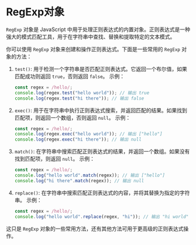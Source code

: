 # RegExp对象

`RegExp` 对象是 JavaScript 中用于处理正则表达式的内置对象。正则表达式是一种强大的模式匹配工具，用于在字符串中查找、替换和提取特定的文本模式。

你可以使用 `RegExp` 对象来创建和操作正则表达式。下面是一些常用的 `RegExp` 对象的方法：

1.  `test()`: 用于检测一个字符串是否匹配正则表达式。它返回一个布尔值，如果匹配成功则返回 `true`，否则返回 `false`。 示例：

    ```javascript
    const regex = /hello/;
    console.log(regex.test("hello world")); // 输出 true
    console.log(regex.test("hi there")); // 输出 false
    ```
2.  `exec()`: 用于在字符串中执行正则表达式搜索，并返回匹配的结果。如果找到匹配项，则返回一个数组，否则返回 `null`。 示例：

    ```javascript
    const regex = /hello/;
    console.log(regex.exec("hello world")); // 输出 ["hello"]
    console.log(regex.exec("hi there")); // 输出 null
    ```
3.  `match()`: 在字符串中搜索匹配正则表达式的结果，并返回一个数组。如果没有找到匹配项，则返回 `null`。 示例：

    ```javascript
    const regex = /hello/;
    console.log("hello world".match(regex)); // 输出 ["hello"]
    console.log("hi there".match(regex)); // 输出 null
    ```
4.  `replace()`: 在字符串中搜索匹配正则表达式的内容，并将其替换为指定的字符串。 示例：

    ```javascript
    const regex = /hello/;
    console.log("hello world".replace(regex, "hi")); // 输出 "hi world"
    ```

这只是 `RegExp` 对象的一些常用方法，还有其他方法可用于更高级的正则表达式操作。
